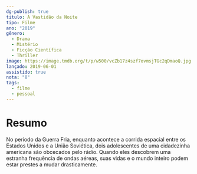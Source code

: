 ```yaml
---
dg-publish: true
titulo: A Vastidão da Noite
tipo: Filme
ano: "2019"
gênero:
  - Drama
  - Mistério
  - Ficção Científica
  - Thriller
image: https://image.tmdb.org/t/p/w500/vcZb17z4szf7ovmsjTGc2qDmaoQ.jpg
lançado: 2019-06-01
assistido: true
nota: "8"
tags:
  - filme
  - pessoal
---
```

# Resumo
No período da Guerra Fria, enquanto acontece a corrida espacial entre os Estados Unidos e a União Soviética, dois adolescentes de uma cidadezinha americana são obcecados pelo rádio. Quando eles descobrem uma estranha frequência de ondas aéreas, suas vidas e o mundo inteiro podem estar prestes a mudar drasticamente.
